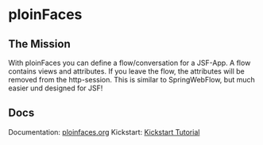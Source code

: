 # ploinFaces

## The Mission

With ploinFaces you can define a flow/conversation for a JSF-App. A flow contains views and attributes. If you leave the flow, the attributes will be removed from the http-session. This is similar to SpringWebFlow, but much easier und designed for JSF!

## Docs

Documentation: [ploinfaces.org](http://www.ploinfaces.org/)
Kickstart: [Kickstart Tutorial](http://www.ploinfaces.org/kickstart.html)



